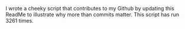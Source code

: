 I wrote a cheeky script that contributes to my Github by updating this ReadMe to illustrate why more than commits matter. This script has run 3261 times.